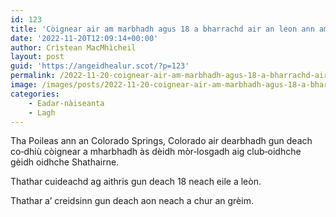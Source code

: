 ```yaml
---
id: 123
title: 'Còignear air am marbhadh agus 18 a bharrachd air an leon ann am mòr‑losgadh ann an Colorado'
date: '2022-11-20T12:09:14+00:00'
author: Crìstean MacMhìcheil
layout: post
guid: 'https://angeidhealur.scot/?p=123'
permalink: /2022-11-20-coignear-air-am-marbhadh-agus-18-a-bharrachd-air-an-leon-ann-am-mor%e2%80%91losgadh-ann-an-colorado/
image: /images/posts/2022-11-20-coignear-air-am-marbhadh-agus-18-a-bharrachd-air-an-leon-ann-an-losgadh-ann-an-colorado.webp
categories:
    - Eadar-nàiseanta
    - Lagh
---
```


Tha Poileas ann an Colorado Springs, Colorado air dearbhadh gun deach co‑dhiù còignear a mharbhadh às dèidh mòr‑losgadh aig club‑oidhche gèidh oidhche Shathairne.

Thathar cuideachd ag aithris gun deach 18 neach eile a leòn.

Thathar a’ creidsinn gun deach aon neach a chur an grèim.
